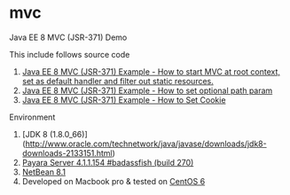 # mvc
Java EE 8 MVC (JSR-371) Demo


This include follows source code

1. [Java EE 8 MVC (JSR-371) Example - How to start MVC at root context, set as default handler and filter out static resources.](http://www.victz.com/post/fe864e1044654ad4aceb6e938898e419) 
2. [Java EE 8 MVC (JSR-371) Example - How to set optional path param](http://www.victz.com/post/1e31aff777fc439b9ee2a83bf9c6865d)
3. [Java EE 8 MVC (JSR-371) Example - How to Set Cookie](http://www.victz.com/post/262dcc916fb143e7ab3ccf060de8fe81)


Environment

1. [JDK 8 (1.8.0_66)] (http://www.oracle.com/technetwork/java/javase/downloads/jdk8-downloads-2133151.html)
2. [Payara Server 4.1.1.154 #badassfish (build 270)](http://www.payara.fish/downloads)
3. [NetBean 8.1](http://netbeans.org/downloads/) 
4. Developed on Macbook pro & tested on [CentOS 6](http://www.centos.org)